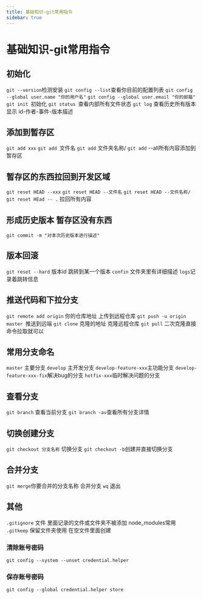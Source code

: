 ```yaml
---
title: 基础知识-git常用指令
sidebar: true
---
```


# 基础知识-git常用指令

## 初始化

`git --version`检测安装
`git config --list`查看你目前的配置列表
`git config --global user.name "你的用户名"`
`git config --global user.email "你的邮箱"`
`git init `初始化
`git status `查看内部所有文件状态
`git log` 查看历史所有版本
显示 id-作者-事件-版本描述

## 添加到暂存区
`git add xxx`
`git add `文件名
`git add` 文件夹名称/
`git add` --all所有内容添加到暂存区
## 暂存区的东西拉回到开发区域
`git reset HEAD --xxx`
`git reset HEAD --文件名`
`git reset HEAD --文件名称/`
`git reset HEad -- .` 拉回所有内容

## 形成历史版本 暂存区没有东西

`git commit -m "对本次历史版本进行描述"`

## 版本回滚

`git reset --hard` 版本id 跳转到某一个版本
`confin` 文件夹里有详细描述 `logs`记录着跳转信息

## 推送代码和下拉分支

`git remote add origin` 你的仓库地址 上传到远程仓库
`git push -u origin master `推送到远端
`git clone` 克隆的地址 克隆远程仓库
`git pull` 二次克隆直接命令拉取就可以

## 常用分支命名

`master` 主要分支
`develop` 主开发分支
`develop-feature-xxx`主功能分支
`develop-feature-xxx-fix`解决bug的分支
`hotfix-xxx`临时解决问题的分支

## 查看分支

`git branch` 查看当前分支
`git branch -av`查看所有分支详情

## 切换创建分支

`git checkout 分支名称` 切换分支
`git checkout -b`创建并直接切换分支

## 合并分支

`git merge`你要合并的分支名称 合并分支
`wq` 退出

## 其他

`.gitignore` 文件 里面记录的文件或文件夹不被添加 node_modules常用
`.gitkeep` 保留文件夹使用 在空文件里面创建
### 清除账号密码

`git config --system --unset credential.helper`

### 保存账号密码

`git config --global credential.helper store`


<leave/>